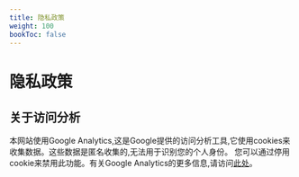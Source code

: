 ```yaml
---
title: 隐私政策
weight: 100
bookToc: false
---
```


# 隐私政策

## 关于访问分析
本网站使用Google Analytics,这是Google提供的访问分析工具,它使用cookies来收集数据。这些数据是匿名收集的,无法用于识别您的个人身份。
您可以通过停用cookie来禁用此功能。有关Google Analytics的更多信息,请访问[此处](https://policies.google.com/technologies/ads?hl=zh-CN)。